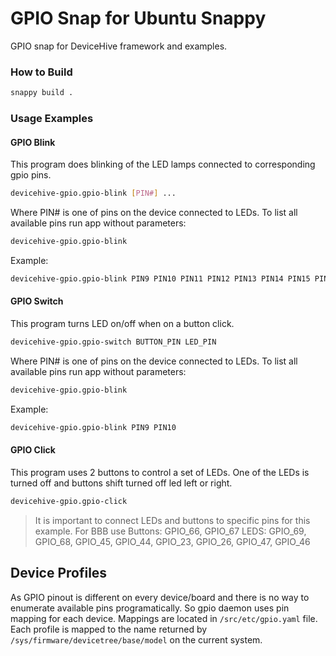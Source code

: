 # GPIO Snap for Ubuntu Snappy
GPIO snap for DeviceHive framework and examples. 

### How to Build
```bash
snappy build .
```


### Usage Examples

#### GPIO Blink

This program does blinking of the LED lamps connected to corresponding gpio pins.

```bash
devicehive-gpio.gpio-blink [PIN#] ...
```
Where PIN# is one of pins on the device connected to LEDs. To list all available pins run app without parameters:
```bash
devicehive-gpio.gpio-blink
```

Example:
```bash
devicehive-gpio.gpio-blink PIN9 PIN10 PIN11 PIN12 PIN13 PIN14 PIN15 PIN16
```


#### GPIO Switch

This program turns LED on/off when on a button click.

```bash
devicehive-gpio.gpio-switch BUTTON_PIN LED_PIN
```
Where PIN# is one of pins on the device connected to LEDs. To list all available pins run app without parameters:
```bash
devicehive-gpio.gpio-blink
```

Example:
```bash
devicehive-gpio.gpio-blink PIN9 PIN10
```


#### GPIO Click

This program uses 2 buttons to control a set of LEDs. One of the LEDs is turned off and buttons shift turned off led left or right.

```bash
devicehive-gpio.gpio-click
```

> It is important to connect LEDs and buttons to specific pins for this example. For BBB use 
> Buttons: GPIO_66, GPIO_67
> LEDS: GPIO_69, GPIO_68, GPIO_45, GPIO_44, GPIO_23, GPIO_26, GPIO_47, GPIO_46

## Device Profiles

As GPIO pinout is different on every device/board and there is no way to enumerate available pins programatically. So gpio daemon uses pin mapping for each device. Mappings are located in `/src/etc/gpio.yaml` file.  Each profile is mapped to the name returned by `/sys/firmware/devicetree/base/model` on the current system.

